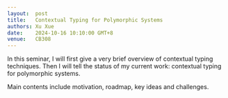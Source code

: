 ```yaml
--- 
layout:  post 
title:   Contextual Typing for Polymorphic Systems
authors: Xu Xue
date:    2024-10-16 10:10:00 GMT+8
venue:   CB308
---
```


In this seminar, I will first give a very brief overview of contextual typing techniques. Then I will tell the status of my current work: contextual typing for polymorphic systems. 

Main contents include motivation, roadmap, key ideas and challenges.
